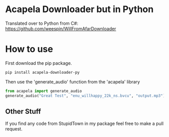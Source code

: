 # Acapela Downloader but in Python
Translated over to Python from C#: https://github.com/weespin/WillFromAfarDownloader

# How to use

First download the pip package.

```
pip install acapela-downloader-py
```

Then use the 'generate_audio' function from the 'acapela' library

``` python
from acapela import generate_audio
generate_audio("Great Test", "enu_willhappy_22k_ns.bvcu", "output.mp3")
```

## Other Stuff

If you find any code from StupidTown in my package feel free to make a pull request.
